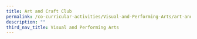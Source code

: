 ```yaml
---
title: Art and Craft Club
permalink: /co-curricular-activities/Visual-and-Performing-Arts/art-and-craft-club
description: ""
third_nav_title: Visual and Performing Arts
---
```


